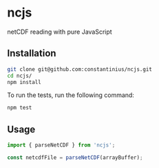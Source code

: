 # ncjs
netCDF reading with pure JavaScript

## Installation

```bash
git clone git@github.com:constantinius/ncjs.git
cd ncjs/
npm install
```

To run the tests, run the following command:

```bash
npm test
```

## Usage

```JavaScript
import { parseNetCDF } from 'ncjs';

const netcdfFile = parseNetCDF(arrayBuffer);
```
